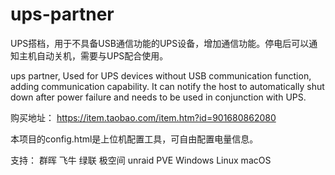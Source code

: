 # ups-partner

UPS搭档，用于不具备USB通信功能的UPS设备，增加通信功能。停电后可以通知主机自动关机，需要与UPS配合使用。

ups partner, Used for UPS devices without USB communication function, adding communication capability. It can notify the host to automatically shut down after power failure and needs to be used in conjunction with UPS.

购买地址： https://item.taobao.com/item.htm?id=901680862080

本项目的config.html是上位机配置工具，可自由配置电量信息。

支持：
	群晖
	飞牛
	绿联
	极空间
	unraid
	PVE
	Windows
	Linux
	macOS

